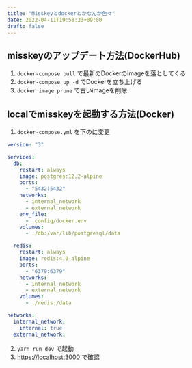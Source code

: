 ```yaml
---
title: "Misskeyとdockerとかなんか色々"
date: 2022-04-11T19:58:23+09:00
draft: false
---
```


## misskeyのアップデート方法(DockerHub)

1. `docker-compose pull` で最新のDockerのimageを落としてくる
2. `docker-compose up -d` でDockerを立ち上げる
3. `docker image prune` で古いimageを削除

## localでmisskeyを起動する方法(Docker)

1. `docker-compose.yml`  を下のに変更

```yaml
version: "3"

services:
  db:
    restart: always
    image: postgres:12.2-alpine
    ports:
      - "5432:5432"
    networks:
      - internal_network
      - external_network
    env_file:
      - .config/docker.env
    volumes:
      - ./db:/var/lib/postgresql/data

  redis:
    restart: always
    image: redis:4.0-alpine
    ports:
      - "6379:6379"
    networks:
      - internal_network
      - external_network
    volumes:
      - ./redis:/data

networks:
  internal_network:
    internal: true
  external_network:
```

2. `yarn run dev` で起動
3. [https://localhost:3000](https://localhost:3000) で確認
